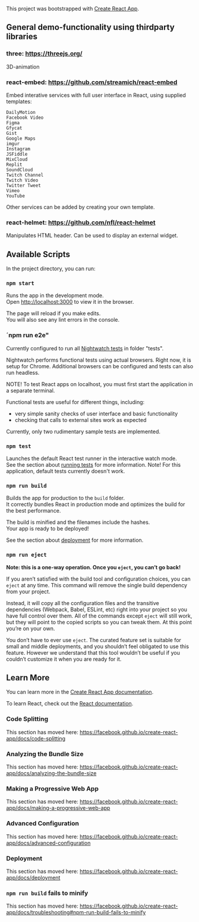 This project was bootstrapped with [Create React App](https://github.com/facebook/create-react-app).

## General demo-functionality using thirdparty libraries

### three: https://threejs.org/

3D-animation

### react-embed: https://github.com/streamich/react-embed

Embed interative services with full user interface in React, using supplied templates:

    DailyMotion
    Facebook Video
    Figma
    Gfycat
    Gist
    Google Maps
    imgur
    Instagram
    JSFiddle
    MixCloud
    Replit
    SoundCloud
    Twitch Channel
    Twitch Video
    Twitter Tweet
    Vimeo
    YouTube

Other services can be added by creating your own template.

### react-helmet: https://github.com/nfl/react-helmet

Manipulates HTML header. Can be used to display an external widget.

## Available Scripts

In the project directory, you can run:

### `npm start`

Runs the app in the development mode.<br>
Open [http://localhost:3000](http://localhost:3000) to view it in the browser.

The page will reload if you make edits.<br>
You will also see any lint errors in the console.

### ´npm run e2e"

Currently configured to run all [Nightwatch tests](https://nightwatchjs.org/) in folder "tests".

Nightwatch performs functional tests using actual browsers. Right now, it is setup for Chrome.
Additional browsers can be configured and tests can also run headless.

NOTE! To test React apps on localhost, you must first start the application in a separate terminal.

Functional tests are useful for different things, including:

- very simple sanity checks of user interface and basic functionality
- checking that calls to external sites work as expected

Currently, only two rudimentary sample tests are implemented.

### `npm test`

Launches the default React test runner in the interactive watch mode.<br>
See the section about [running tests](https://facebook.github.io/create-react-app/docs/running-tests) for more information.
Note! For this application, default tests currently doesn't work.

### `npm run build`

Builds the app for production to the `build` folder.<br>
It correctly bundles React in production mode and optimizes the build for the best performance.

The build is minified and the filenames include the hashes.<br>
Your app is ready to be deployed!

See the section about [deployment](https://facebook.github.io/create-react-app/docs/deployment) for more information.

### `npm run eject`

**Note: this is a one-way operation. Once you `eject`, you can’t go back!**

If you aren’t satisfied with the build tool and configuration choices, you can `eject` at any time. This command will remove the single build dependency from your project.

Instead, it will copy all the configuration files and the transitive dependencies (Webpack, Babel, ESLint, etc) right into your project so you have full control over them. All of the commands except `eject` will still work, but they will point to the copied scripts so you can tweak them. At this point you’re on your own.

You don’t have to ever use `eject`. The curated feature set is suitable for small and middle deployments, and you shouldn’t feel obligated to use this feature. However we understand that this tool wouldn’t be useful if you couldn’t customize it when you are ready for it.

## Learn More

You can learn more in the [Create React App documentation](https://facebook.github.io/create-react-app/docs/getting-started).

To learn React, check out the [React documentation](https://reactjs.org/).

### Code Splitting

This section has moved here: https://facebook.github.io/create-react-app/docs/code-splitting

### Analyzing the Bundle Size

This section has moved here: https://facebook.github.io/create-react-app/docs/analyzing-the-bundle-size

### Making a Progressive Web App

This section has moved here: https://facebook.github.io/create-react-app/docs/making-a-progressive-web-app

### Advanced Configuration

This section has moved here: https://facebook.github.io/create-react-app/docs/advanced-configuration

### Deployment

This section has moved here: https://facebook.github.io/create-react-app/docs/deployment

### `npm run build` fails to minify

This section has moved here: https://facebook.github.io/create-react-app/docs/troubleshooting#npm-run-build-fails-to-minify
